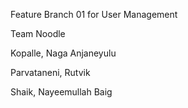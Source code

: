 Feature Branch 01 for User Management

Team Noodle

Kopalle, Naga Anjaneyulu

Parvataneni, Rutvik

Shaik, Nayeemullah Baig